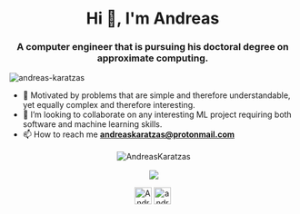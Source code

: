 <h1 align="center">Hi 👋, I'm Andreas</h1>
<h3 align="center">A computer engineer that is pursuing his doctoral degree on approximate computing.</h3>

<p align="left"> <img src="https://komarev.com/ghpvc/?username=AndreasKaratzas" alt="andreas-karatzas" /> </p>

* 🔭 Motivated by problems that are simple and therefore understandable,
yet equally complex and therefore interesting.
* 👯 I’m looking to collaborate on any interesting ML project requiring both software and machine learning skills.
* 📫 How to reach me **andreaskaratzas@protonmail.com**

<p align="center">&nbsp;<img align="center" src="https://github-readme-stats.vercel.app/api?username=AndreasKaratzas&show_icons=true" alt="AndreasKaratzas" /></p>
<p align="center">&nbsp;<img align="center" src="https://github-readme-stats.vercel.app/api/top-langs/?username=AndreasKaratzas&hide=html&langs_count=8&layout=compact" /></p>

<p align="center">
<a href="https://www.linkedin.com/in/andreas-karatzas/" target="blank"><img align="center" src="https://cdn.jsdelivr.net/npm/simple-icons@3.0.1/icons/linkedin.svg" alt="AndreasKaratzas" height="30" width="30" /></a>
<a href="https://fb.com/andreas.karatzas.8" target="blank"><img align="center" src="https://cdn.jsdelivr.net/npm/simple-icons@3.0.1/icons/facebook.svg" alt="andreas.karatzas.8" height="30" width="30" /></a>

<!--

Here are some ideas to get you started:

- 🔭 I’m currently working on ...
- 🌱 I’m currently learning ...
- 👯 I’m looking to collaborate on ...
- 🤔 I’m looking for help with ...
- 💬 Ask me about ...
- 📫 How to reach me: ...
- 😄 Pronouns: ...
- ⚡ Fun fact: ...
-->
